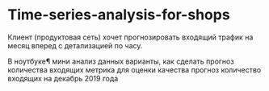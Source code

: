 # Time-series-analysis-for-shops
Клиент (продуктовая сеть) хочет прогнозировать входящий трафик на месяц вперед с детализацией по часу.

В ноутбуке¶
мини анализ данных
варианты, как сделать прогноз количества входящих
метрика для оценки качества
прогноз количество входящих на декабрь 2019 года
